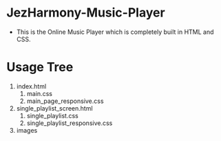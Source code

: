 # JezHarmony-Music-Player

- This is the Online Music Player which is completely built in HTML and CSS. 

# Usage Tree

1. index.html
	1. main.css
	2. main_page_responsive.css
2. single_playlist_screen.html
	1. single_playlist.css
	2. single_playlist_responsive.css
3. images
